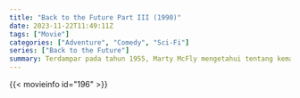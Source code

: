 ```yaml
---
title: "Back to the Future Part III (1990)"
date: 2023-11-22T11:49:11Z
tags: ["Movie"]
categories: ["Adventure", "Comedy", "Sci-Fi"]
series: ["Back to the Future"]
summary: Terdampar pada tahun 1955, Marty McFly mengetahui tentang kematian Doc Brown pada tahun 1885 dan harus melakukan perjalanan kembali ke masa lalu untuk menyelamatkannya. Karena tidak tersedianya bahan bakar untuk DeLorean, keduanya harus mencari cara untuk melarikan diri dari Old West sebelum Emmett...
---
```


<mux-player stream-type="on-demand"
src="https://kp3d-my.sharepoint.com/personal/ryoo_kp3d_onmicrosoft_com/_layouts/15/download.aspx?share=EYUvjw1mHCtGij-R-p8gOGsBbnqPxsl6ai3PkQVjt8YeQA" prefer-playback="mse" controls>

</mux-player>


{{< movieinfo id="196" >}}

<script src="https://cdn.jsdelivr.net/npm/@mux/mux-player"></script>

 <script type="application/ld+json ">
{
"@context": "https://schema.org/",
"@type": "VideoObject",
"name": "Back to the Future Part III (1990)",
"contentUrl": "https://stream.mux.com/i7KRT55G32wqSlCOEg4OyRltTZrKmoXhS200iD0000Yass.m3u8",
"thumbnailUrl": "https://www.themoviedb.org/t/p/original/dwvpUfoCB9NMoVedQQBhyaOqoSq.jpg?width=314&fit_mode=preserve&time=25",
"uploadDate": "2023-11-22T11:49:11Z",
}

</script>
